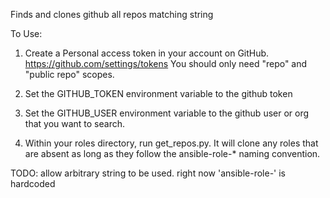 Finds and clones github all repos matching string

To Use:
1.  Create a Personal access token in your account on GitHub.  https://github.com/settings/tokens  You should only need "repo" and "public repo" scopes.

2. Set the GITHUB_TOKEN environment variable to the github token

3. Set the GITHUB_USER environment variable to the github user or org that you want to search.

4. Within your roles directory, run get_repos.py.  It will clone any roles that are absent as long as they follow the ansible-role-* naming convention.


TODO: allow arbitrary string to be used.  right now 'ansible-role-' is hardcoded
